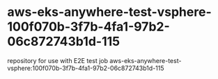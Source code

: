 # aws-eks-anywhere-test-vsphere-100f070b-3f7b-4fa1-97b2-06c872743b1d-115
repository for use with E2E test job aws-eks-anywhere-test-vsphere:100f070b-3f7b-4fa1-97b2-06c872743b1d-115
